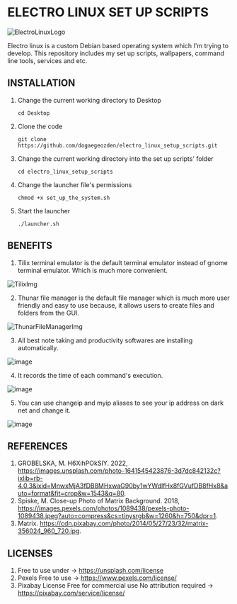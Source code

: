 # ELECTRO LINUX SET UP SCRIPTS
![ElectroLinuxLogo](https://raw.githubusercontent.com/dogaegeozden/electro_linux_setup_scripts/master/logos/electro_linux_logo_1.png)

Electro linux is a custom Debian based operating system which I'm trying to develop. This repository includes my set up scripts, wallpapers, command line tools, services and etc. 

## INSTALLATION
1) Change the current working directory to Desktop

       cd Desktop

2) Clone the code 
		
       git clone https://github.com/dogaegeozden/electro_linux_setup_scripts.git

3) Change the current working directory into the set up scripts' folder 

       cd electro_linux_setup_scripts

4) Change the launcher file's permissions

       chmod +x set_up_the_system.sh

5) Start the launcher
		
       ./launcher.sh

## BENEFITS
1) Tilix terminal emulator is the default terminal emulator instead of gnome terminal emulator. Which is much more convenient.

![TilixImg](https://raw.githubusercontent.com/dogaegeozden/electro_linux_setup_scripts/master/github_images/tilix.png)

2) Thunar file manager is the default file manager which is much more user friendly and easy to use because, it allows users to create files and folders from the GUI.

![ThunarFileManagerImg](https://raw.githubusercontent.com/dogaegeozden/electro_linux_setup_scripts/master/github_images/thunar_file_manager.png)

3) All best note taking and productivity softwares are installing automatically.

![image](https://user-images.githubusercontent.com/61098483/190600405-74ab578c-478d-4582-97c6-33608b57ad51.png)

4) It records the time of each command's execution.

![image](https://user-images.githubusercontent.com/61098483/190600671-3398e307-1a22-4da2-bdc0-2279ec4f5411.png)

5) You can use changeip and myip aliases to see your ip address on dark net and change it.

![image](https://user-images.githubusercontent.com/61098483/190601143-eb0c6985-2249-4e84-8ad1-89c4e59c32d8.png)


## REFERENCES
1) GROBELSKA, M. H6XihPOkSIY. 2022, https://images.unsplash.com/photo-1641545423876-3d7dc842132c?ixlib=rb-4.0.3&ixid=MnwxMjA3fDB8MHxwaG90by1wYWdlfHx8fGVufDB8fHx8&auto=format&fit=crop&w=1543&q=80.
2) Spiske, M. Close-up Photo of Matrix Background. 2018, https://images.pexels.com/photos/1089438/pexels-photo-1089438.jpeg?auto=compress&cs=tinysrgb&w=1260&h=750&dpr=1.
3) Matrix. https://cdn.pixabay.com/photo/2014/05/27/23/32/matrix-356024_960_720.jpg.

## LICENSES

1) Free to use under -> https://unsplash.com/license
2) Pexels Free to use -> https://www.pexels.com/license/
3) Pixabay License Free for commercial use No attribution required -> https://pixabay.com/service/license/
